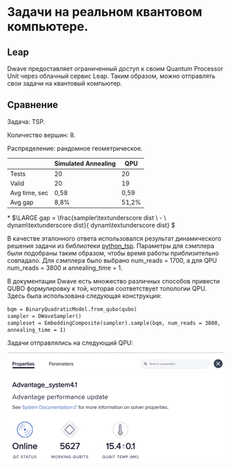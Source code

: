 # Задачи на реальном квантовом компьютере.
## Leap
Dwave предоставляет ограниченный доступ к своим Quantum Processor Unit через облачный сервис Leap.
Таким образом, можно отправлять свои задачи на квантовый компьютер.
## Сравнение
Задача: TSP.

Количество вершин: 8.

Распределение: рандомное геометрическое.

||Simulated Annealing|QPU|
|---|---|---|
|Tests|20|20|
|Valid|20|19|
|Avg time, sec|0,58|0,59|
|Avg gap|8,8%|51,2%|

\* $\LARGE gap = \frac{sampler\textunderscore dist \ - \ dynam\textunderscore dist}{ dynam\textunderscore dist} $

В качестве эталонного ответа использовался результат динамического решения задачи из библиотеки [python_tsp](https://pypi.org/project/python_tsp/).
Параметры для сэмплера были подобраны таким образом, чтобы время работы приблизительно совпадало. Для сэмплера было выбрано num_reads = 1700, а для QPU num_reads = 3800 и annealing_time = 1.

В документации Dwave есть множество различных способов привести QUBO формулировку к той, которая соответствует топологии QPU. Здесь была использована следующая конструкция:
```
bqm = BinaryQuadraticModel.from_qubo(qubo)
sampler = DWaveSampler()
sampleset = EmbeddingComposite(sampler).sample(bqm, num_reads = 3800, annealing_time = 1)
```

Задачи отправлялись на следующий QPU:

![](images/QPU_screenshot.png)
